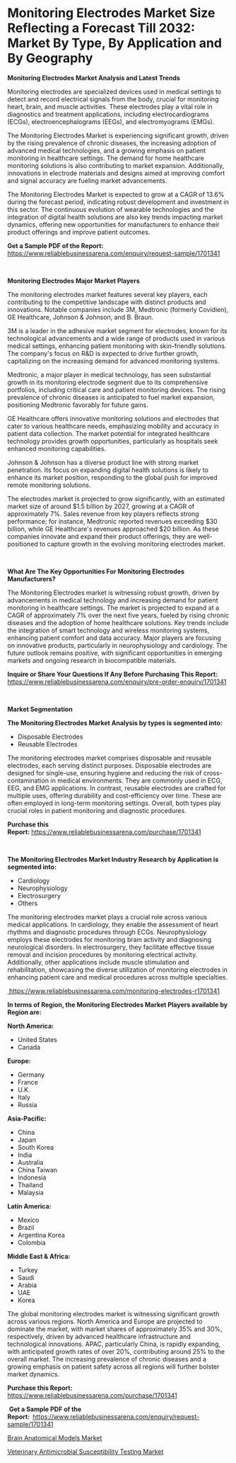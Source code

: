 <p><h1>Monitoring Electrodes Market Size Reflecting a Forecast Till 2032: Market By Type, By Application and By Geography</h1></p><p><strong>Monitoring Electrodes Market Analysis and Latest Trends</strong></p>
<p><p>Monitoring electrodes are specialized devices used in medical settings to detect and record electrical signals from the body, crucial for monitoring heart, brain, and muscle activities. These electrodes play a vital role in diagnostics and treatment applications, including electrocardiograms (ECGs), electroencephalograms (EEGs), and electromyograms (EMGs). </p><p>The Monitoring Electrodes Market is experiencing significant growth, driven by the rising prevalence of chronic diseases, the increasing adoption of advanced medical technologies, and a growing emphasis on patient monitoring in healthcare settings. The demand for home healthcare monitoring solutions is also contributing to market expansion. Additionally, innovations in electrode materials and designs aimed at improving comfort and signal accuracy are fueling market advancements. </p><p>The Monitoring Electrodes Market is expected to grow at a CAGR of 13.6% during the forecast period, indicating robust development and investment in this sector. The continuous evolution of wearable technologies and the integration of digital health solutions are also key trends impacting market dynamics, offering new opportunities for manufacturers to enhance their product offerings and improve patient outcomes.</p></p>
<p><strong>Get a Sample PDF of the Report:&nbsp;</strong> <a href="https://www.reliablebusinessarena.com/enquiry/request-sample/1701341?utm_campaign=1143&utm_medium=2&utm_source=Github&utm_content=ia&utm_term=03032025&utm_id=monitoring-electrodes">https://www.reliablebusinessarena.com/enquiry/request-sample/1701341</a></p>
<p>&nbsp;</p>
<p><strong>Monitoring Electrodes Major Market Players</strong></p>
<p><p>The monitoring electrodes market features several key players, each contributing to the competitive landscape with distinct products and innovations. Notable companies include 3M, Medtronic (formerly Covidien), GE Healthcare, Johnson & Johnson, and B. Braun.</p><p>3M is a leader in the adhesive market segment for electrodes, known for its technological advancements and a wide range of products used in various medical settings, enhancing patient monitoring with skin-friendly solutions. The company's focus on R&D is expected to drive further growth, capitalizing on the increasing demand for advanced monitoring systems.</p><p>Medtronic, a major player in medical technology, has seen substantial growth in its monitoring electrode segment due to its comprehensive portfolios, including critical care and patient monitoring devices. The rising prevalence of chronic diseases is anticipated to fuel market expansion, positioning Medtronic favorably for future gains.</p><p>GE Healthcare offers innovative monitoring solutions and electrodes that cater to various healthcare needs, emphasizing mobility and accuracy in patient data collection. The market potential for integrated healthcare technology provides growth opportunities, particularly as hospitals seek enhanced monitoring capabilities.</p><p>Johnson & Johnson has a diverse product line with strong market penetration. Its focus on expanding digital health solutions is likely to enhance its market position, responding to the global push for improved remote monitoring solutions.</p><p>The electrodes market is projected to grow significantly, with an estimated market size of around $1.5 billion by 2027, growing at a CAGR of approximately 7%. Sales revenue from key players reflects strong performance; for instance, Medtronic reported revenues exceeding $30 billion, while GE Healthcare's revenues approached $20 billion. As these companies innovate and expand their product offerings, they are well-positioned to capture growth in the evolving monitoring electrodes market.</p></p>
<p>&nbsp;</p>
<p><strong>What Are The Key Opportunities For Monitoring Electrodes Manufacturers?</strong></p>
<p><p>The Monitoring Electrodes market is witnessing robust growth, driven by advancements in medical technology and increasing demand for patient monitoring in healthcare settings. The market is projected to expand at a CAGR of approximately 7% over the next five years, fueled by rising chronic diseases and the adoption of home healthcare solutions. Key trends include the integration of smart technology and wireless monitoring systems, enhancing patient comfort and data accuracy. Major players are focusing on innovative products, particularly in neurophysiology and cardiology. The future outlook remains positive, with significant opportunities in emerging markets and ongoing research in biocompatible materials.</p></p>
<p><strong>Inquire or Share Your Questions If Any Before Purchasing This Report:</strong> <a href="https://www.reliablebusinessarena.com/enquiry/pre-order-enquiry/1701341?utm_campaign=1143&utm_medium=2&utm_source=Github&utm_content=ia&utm_term=03032025&utm_id=monitoring-electrodes">https://www.reliablebusinessarena.com/enquiry/pre-order-enquiry/1701341</a></p>
<p>&nbsp;</p>
<p><strong>Market Segmentation</strong></p>
<p><strong>The Monitoring Electrodes Market Analysis by types is segmented into:</strong></p>
<p><ul><li>Disposable Electrodes</li><li>Reusable Electrodes</li></ul></p>
<p><p>The monitoring electrodes market comprises disposable and reusable electrodes, each serving distinct purposes. Disposable electrodes are designed for single-use, ensuring hygiene and reducing the risk of cross-contamination in medical environments. They are commonly used in ECG, EEG, and EMG applications. In contrast, reusable electrodes are crafted for multiple uses, offering durability and cost-efficiency over time. These are often employed in long-term monitoring settings. Overall, both types play crucial roles in patient monitoring and diagnostic procedures.</p></p>
<p><strong>Purchase this Report:&nbsp;</strong><a href="https://www.reliablebusinessarena.com/purchase/1701341?utm_campaign=1143&utm_medium=2&utm_source=Github&utm_content=ia&utm_term=03032025&utm_id=monitoring-electrodes">https://www.reliablebusinessarena.com/purchase/1701341</a></p>
<p>&nbsp;</p>
<p><strong>The Monitoring Electrodes Market Industry Research by Application is segmented into:</strong></p>
<p><ul><li>Cardiology</li><li>Neurophysiology</li><li>Electrosurgery</li><li>Others</li></ul></p>
<p><p>The monitoring electrodes market plays a crucial role across various medical applications. In cardiology, they enable the assessment of heart rhythms and diagnostic procedures through ECGs. Neurophysiology employs these electrodes for monitoring brain activity and diagnosing neurological disorders. In electrosurgery, they facilitate effective tissue removal and incision procedures by monitoring electrical activity. Additionally, other applications include muscle stimulation and rehabilitation, showcasing the diverse utilization of monitoring electrodes in enhancing patient care and medical procedures across multiple specialties.</p></p>
<p><a href="https://www.reliablebusinessarena.com/monitoring-electrodes-r1701341?utm_campaign=1143&utm_medium=2&utm_source=Github&utm_content=ia&utm_term=03032025&utm_id=monitoring-electrodes">&nbsp;https://www.reliablebusinessarena.com/monitoring-electrodes-r1701341</a></p>
<p><strong>In terms of Region, the Monitoring Electrodes Market Players available by Region are:</strong></p>
<p>
    <p> <strong> North America: </strong>
        <ul>
            <li>United States</li>
            <li>Canada</li>
        </ul>
        </p> 
    <p> <strong> Europe: </strong>
        <ul>
            <li>Germany</li>
            <li>France</li>
            <li>U.K.</li>
            <li>Italy</li>
            <li>Russia</li>
        </ul>
        </p> 
    <p> <strong> Asia-Pacific: </strong>
        <ul>
            <li>China</li>
            <li>Japan</li>
            <li>South Korea</li>
            <li>India</li>
            <li>Australia</li>
            <li>China Taiwan</li>
            <li>Indonesia</li>
            <li>Thailand</li>
            <li>Malaysia</li>
        </ul>
        </p> 
    <p> <strong> Latin America: </strong>
        <ul>
            <li>Mexico</li>
            <li>Brazil</li>
            <li>Argentina Korea</li>
            <li>Colombia</li>
        </ul>
        </p> 
    <p> <strong> Middle East & Africa: </strong>
        <ul>
            <li>Turkey</li>
            <li>Saudi</li>
            <li>Arabia</li>
            <li>UAE</li>
            <li>Korea</li>
        </ul>
    </p>
    </p>
<p><p>The global monitoring electrodes market is witnessing significant growth across various regions. North America and Europe are projected to dominate the market, with market shares of approximately 35% and 30%, respectively, driven by advanced healthcare infrastructure and technological innovations. APAC, particularly China, is rapidly expanding, with anticipated growth rates of over 20%, contributing around 25% to the overall market. The increasing prevalence of chronic diseases and a growing emphasis on patient safety across all regions will further bolster market dynamics.</p></p>
<p><strong>Purchase this Report: </strong><a href="https://www.reliablebusinessarena.com/purchase/1701341?utm_campaign=1143&utm_medium=2&utm_source=Github&utm_content=ia&utm_term=03032025&utm_id=monitoring-electrodes">https://www.reliablebusinessarena.com/purchase/1701341</a></p>
<p>&nbsp;<strong>Get a Sample PDF of the Report:&nbsp;&nbsp;</strong><a href="https://www.reliablebusinessarena.com/enquiry/request-sample/1701341?utm_campaign=1143&utm_medium=2&utm_source=Github&utm_content=ia&utm_term=03032025&utm_id=monitoring-electrodes">https://www.reliablebusinessarena.com/enquiry/request-sample/1701341</a></p>
<p><strong></strong></p>
<p><p><a href="https://github.com/shopovdjondo/Market-Research-Report-List-1/blob/main/brain-anatomical-models-market.md?utm_campaign=1143&utm_medium=2&utm_source=Github&utm_content=ia&utm_term=03032025&utm_id=monitoring-electrodes">Brain Anatomical Models Market</a></p><p><a href="https://github.com/saeiddaemo/Market-Research-Report-List-1/blob/main/veterinary-antimicrobial-susceptibility-testing-market.md?utm_campaign=1143&utm_medium=2&utm_source=Github&utm_content=ia&utm_term=03032025&utm_id=monitoring-electrodes">Veterinary Antimicrobial Susceptibility Testing Market</a></p></p>